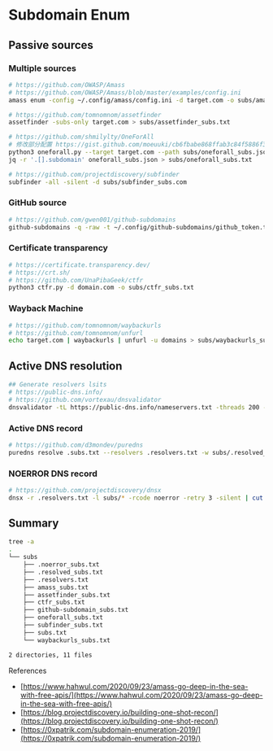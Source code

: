 # Subdomain Enum

## Passive sources

### Multiple sources

```bash
# https://github.com/OWASP/Amass
# https://github.com/OWASP/Amass/blob/master/examples/config.ini
amass enum -config ~/.config/amass/config.ini -d target.com -o subs/amass_subs.txt

# https://github.com/tomnomnom/assetfinder
assetfinder -subs-only target.com > subs/assetfinder_subs.txt

# https://github.com/shmilylty/OneForAll
# 修改部分配置 https://gist.github.com/moeuuki/cb6fbabe868ffab3c84f5886f3957326
python3 oneforall.py --target target.com --path subs/oneforall_subs.json run
jq -r '.[].subdomain' oneforall_subs.json > subs/oneforall_subs.txt

# https://github.com/projectdiscovery/subfinder
subfinder -all -silent -d subs/subfinder_subs.com
```

### GitHub source

```bash
# https://github.com/gwen001/github-subdomains
github-subdomains -q -raw -t ~/.config/github-subdomains/github_token.txt -d target.com > subs/github-subdomain_subs.txt
```

### Certificate transparency

```bash
# https://certificate.transparency.dev/
# https://crt.sh/
# https://github.com/UnaPibaGeek/ctfr
python3 ctfr.py -d domain.com -o subs/ctfr_subs.txt
```

### Wayback Machine

```bash
# https://github.com/tomnomnom/waybackurls
# https://github.com/tomnomnom/unfurl
echo target.com | waybackurls | unfurl -u domains > subs/waybackurls_subs.tx
```

## Active DNS resolution

```bash
## Generate resolvers lsits
# https://public-dns.info/
# https://github.com/vortexau/dnsvalidator
dnsvalidator -tL https://public-dns.info/nameservers.txt -threads 200 -o subs/.resolvers.txt

```

### Active DNS record

```bash
# https://github.com/d3mondev/puredns
puredns resolve .subs.txt --resolvers .resolvers.txt -w subs/.resolved_subs.txt
```

### NOERROR DNS record

```bash
# https://github.com/projectdiscovery/dnsx
dnsx -r .resolvers.txt -l subs/* -rcode noerror -retry 3 -silent | cut -d' ' -f1 > subs/.noerror_subs.txt
```

## Summary

```bash
tree -a
.
└── subs
    ├── .noerror_subs.txt
    ├── .resolved_subs.txt
    ├── .resolvers.txt
    ├── amass_subs.txt
    ├── assetfinder_subs.txt
    ├── ctfr_subs.txt
    ├── github-subdomain_subs.txt
    ├── oneforall_subs.txt
    ├── subfinder_subs.txt
    ├── subs.txt
    └── waybackurls_subs.txt

2 directories, 11 files
```



References

* [https://www.hahwul.com/2020/09/23/amass-go-deep-in-the-sea-with-free-apis/](https://www.hahwul.com/2020/09/23/amass-go-deep-in-the-sea-with-free-apis/)
* [https://blog.projectdiscovery.io/building-one-shot-recon/](https://blog.projectdiscovery.io/building-one-shot-recon/)
* [https://0xpatrik.com/subdomain-enumeration-2019/](https://0xpatrik.com/subdomain-enumeration-2019/)

